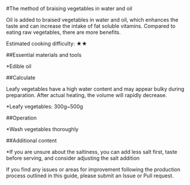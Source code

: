 #The method of braising vegetables in water and oil

Oil is added to braised vegetables in water and oil, which enhances the taste and can increase the intake of fat soluble vitamins. Compared to eating raw vegetables, there are more benefits.

Estimated cooking difficulty: ★★

##Essential materials and tools

*Edible oil

##Calculate

Leafy vegetables have a high water content and may appear bulky during preparation. After actual heating, the volume will rapidly decrease.

*Leafy vegetables: 300g~500g

##Operation

*Wash vegetables thoroughly

##Additional content

*If you are unsure about the saltiness, you can add less salt first, taste before serving, and consider adjusting the salt addition

If you find any issues or areas for improvement following the production process outlined in this guide, please submit an Issue or Pull request.